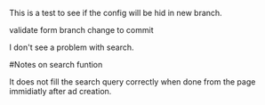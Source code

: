 This is a test to see if the config will be hid in new branch.

validate form branch change to commit

I don't see a problem with search.

#Notes on search funtion

It does not fill the search query correctly when done from the page immidiatly after ad creation.